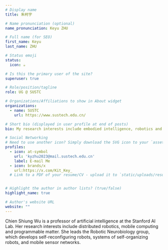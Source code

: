 ```yaml
---
# Display name
title: 朱柯宇

# Name pronunciation (optional)
name_pronunciation: Keyu ZHU

# Full name (for SEO)
first_name: Keyu
last_name: ZHU

# Status emoji
status: 
  icon: ☕️

# Is this the primary user of the site?
superuser: true

# Role/position/tagline
role: UG @ SUSTC

# Organizations/Affiliations to show in About widget
organizations:
  - name: SUSTC
    url: https://www.sustech.edu.cn/

# Short bio (displayed in user profile at end of posts)
bio: My research interests include embodied intelligence, robotics and machine learning.

# Social Networking
# Need to use another icon? Simply download the SVG icon to your `assets/media/icons/` folder.
profiles:
  - icon: at-symbol
    url: 'kyzhu2023@mail.sustech.edu.cn'
    label: E-mail Me
  - icon: brands/x
    url:https://x.com/Kit_Key_
  # Link to a PDF of your resume/CV - upload it to `static/uploads/resume.pdf`


# Highlight the author in author lists? (true/false)
highlight_name: true

# Author's website URL
website: ""
---
```


Chien Shiung Wu is a professor of artificial intelligence at the Stanford AI Lab. Her research interests include
distributed robotics, mobile computing and programmable matter. She leads the Robotic Neurobiology group, which develops
self-reconfiguring robots, systems of self-organizing robots, and mobile sensor networks.
